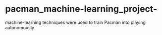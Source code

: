 # pacman_machine-learning_project-
machine-learning techniques were used to train Pacman into playing autonomously     
